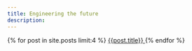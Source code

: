 ```yaml
---
title: Engineering the future
description: 
---
```


{% for post in site.posts limit:4 %}
<a href="{{post.url}}"> {{post.title}} </a>
{% endfor %}